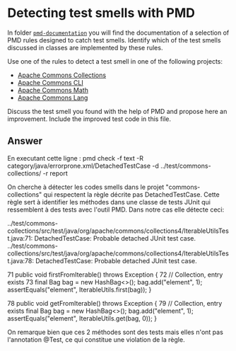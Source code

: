 # Detecting test smells with PMD

In folder [`pmd-documentation`](../pmd-documentation) you will find the documentation of a selection of PMD rules designed to catch test smells.
Identify which of the test smells discussed in classes are implemented by these rules.

Use one of the rules to detect a test smell in one of the following projects:

- [Apache Commons Collections](https://github.com/apache/commons-collections)
- [Apache Commons CLI](https://github.com/apache/commons-cli)
- [Apache Commons Math](https://github.com/apache/commons-math)
- [Apache Commons Lang](https://github.com/apache/commons-lang)

Discuss the test smell you found with the help of PMD and propose here an improvement.
Include the improved test code in this file.

## Answer

En executant cette ligne :
pmd check -f text -R category/java/errorprone.xml/DetachedTestCase -d ../test/commons-collections/ -r report

On cherche à détecter les codes smells dans le projet "commons-collections" qui respectent la règle décrite pas DetachedTestCase. 
Cette règle sert à identifier les méthodes dans une classe de tests JUnit qui ressemblent à des tests avec l'outil PMD. 
Dans notre cas elle détecte ceci:

../test/commons-collections/src/test/java/org/apache/commons/collections4/IterableUtilsTest.java:71:	DetachedTestCase:	Probable detached JUnit test case.
../test/commons-collections/src/test/java/org/apache/commons/collections4/IterableUtilsTest.java:78:	DetachedTestCase:	Probable detached JUnit test case.


71    public void firstFromIterable() throws Exception {
72        // Collection, entry exists
73        final Bag<String> bag = new HashBag<>();
        bag.add("element", 1);
        assertEquals("element", IterableUtils.first(bag));
    }

78    public void getFromIterable() throws Exception {
79        // Collection, entry exists
        final Bag<String> bag = new HashBag<>();
        bag.add("element", 1);
        assertEquals("element", IterableUtils.get(bag, 0));
    }

On remarque bien que ces 2 méthodes sont des tests mais elles n'ont pas l'annotation @Test, ce qui constitue une violation de la règle.


